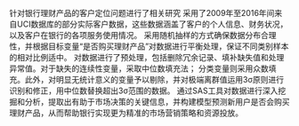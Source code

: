 针对银行理财产品的客户定位问题进行了相关研究
采用了2009年至2016年间来自UCI数据库的部分实际客户数据，这些数据涵盖了客户的个人信息、财务状况，以及客户在银行的各项服务使用情况。
采用随机抽样的方式确保数据分布合理性，并根据目标变量“是否购买理财产品”对数据进行平衡处理，保证不同类别样本的相对比例适中。
对数据进行了预处理，包括删除冗余记录、填补缺失值和处理异常值。对于缺失的连续性变量，采取中位数填充法；
分类变量则采用众数填充。此外，对明显无统计意义的变量予以剔除，并对极端离群值运用3σ原则进行识别和修正，用中位数替换超出3σ范围的数据。
通过SAS工具对数据进行深入挖掘和分析，提取出有助于市场决策的关键信息，并构建模型预测新用户是否会购买理财产品，从而帮助银行实现更为精准的市场营销策略和资源投放。
